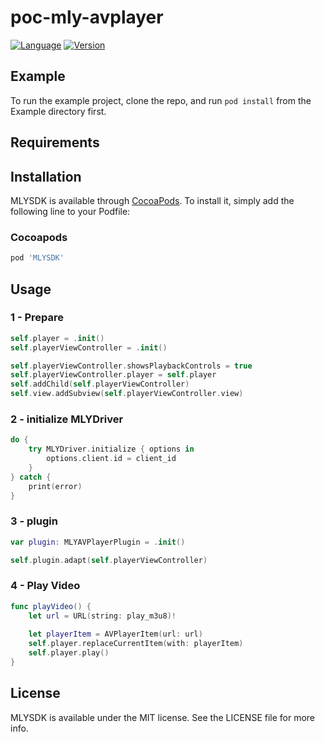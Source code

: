 # poc-mly-avplayer 

[![Language](https://img.shields.io/badge/Swift-5.0-green.svg?style=flat)](http://cocoapods.org/pods/MLYSDK) 
[![Version](https://img.shields.io/badge/version-0.1.2-blue)](https://github.com/patricelee/poc-mly-avplayer/releases/tag/0.1.2) 

## Example

To run the example project, clone the repo, and run `pod install` from the Example directory first.

## Requirements

## Installation

MLYSDK is available through [CocoaPods](https://cocoapods.org). To install
it, simply add the following line to your Podfile: 

### Cocoapods

```bash
pod 'MLYSDK' 
```

## Usage


### 1 - Prepare  ###
 
```swift
self.player = .init()
self.playerViewController = .init()

self.playerViewController.showsPlaybackControls = true
self.playerViewController.player = self.player
self.addChild(self.playerViewController)
self.view.addSubview(self.playerViewController.view)
``` 

### 2 - initialize  MLYDriver ###

```swift 
do {
    try MLYDriver.initialize { options in
        options.client.id = client_id 
    }
} catch {
    print(error)
}
```

### 3 - plugin  ###

```swift    
var plugin: MLYAVPlayerPlugin = .init()

self.plugin.adapt(self.playerViewController)
```


### 4 - Play Video  ###

```swift 
func playVideo() {
    let url = URL(string: play_m3u8)!
 
    let playerItem = AVPlayerItem(url: url)
    self.player.replaceCurrentItem(with: playerItem)
    self.player.play()
}
```

## License

MLYSDK is available under the MIT license. See the LICENSE file for more info.
